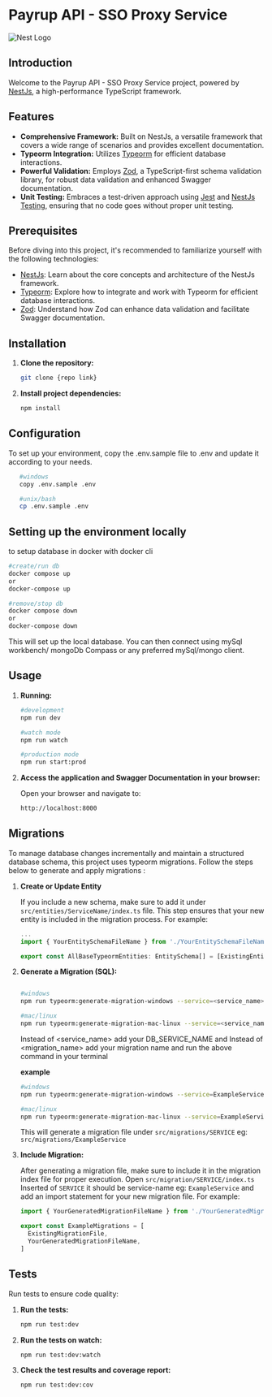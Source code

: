 # Payrup API - SSO Proxy Service

![Nest Logo](https://nestjs.com/img/logo_text.svg)

## Introduction

Welcome to the Payrup API - SSO Proxy Service project, powered by [NestJs](https://nestjs.com), a high-performance TypeScript framework.

## Features

- **Comprehensive Framework:** Built on NestJs, a versatile framework that covers a wide range of scenarios and provides excellent documentation.
- **Typeorm Integration:** Utilizes [Typeorm](https://typeorm.io/) for efficient database interactions.
- **Powerful Validation:** Employs [Zod](https://zod.dev/), a TypeScript-first schema validation library, for robust data validation and enhanced Swagger documentation.
- **Unit Testing:** Embraces a test-driven approach using [Jest](https://jestjs.io/) and [NestJs Testing](https://docs.nestjs.com/fundamentals/testing), ensuring that no code goes without proper unit testing.

## Prerequisites

Before diving into this project, it's recommended to familiarize yourself with the following technologies:

- [NestJs](https://nestjs.com): Learn about the core concepts and architecture of the NestJs framework.
- [Typeorm](https://typeorm.io/): Explore how to integrate and work with Typeorm for efficient database interactions.
- [Zod](https://zod.dev/): Understand how Zod can enhance data validation and facilitate Swagger documentation.

## Installation

1. **Clone the repository:**

   ```bash
   git clone {repo link}
   ```

2. **Install project dependencies:**

   ```bash
   npm install
   ```

## Configuration

To set up your environment, copy the .env.sample file to .env and update it according to your needs.

```bash
   #windows
   copy .env.sample .env

   #unix/bash
   cp .env.sample .env
```

## Setting up the environment locally

to setup database in docker with docker cli

```bash
#create/run db
docker compose up
or
docker-compose up

#remove/stop db
docker compose down
or
docker-compose down
```

This will set up the local database. You can then connect using mySql workbench/ mongoDb Compass or any preferred mySql/mongo client.

## Usage

1. **Running:**

   ```bash
   #development
   npm run dev

   #watch mode
   npm run watch

   #production mode
   npm run start:prod
   ```

2. **Access the application and Swagger Documentation in your browser:**

   Open your browser and navigate to:

   ```bash
   http://localhost:8000
   ```

## Migrations

To manage database changes incrementally and maintain a structured database schema, this project uses typeorm migrations. Follow the steps below to generate and apply migrations :

1. **Create or Update Entity**

   If you include a new schema, make sure to add it under `src/entities/ServiceName/index.ts` file. This step ensures that your new entity is included in the migration process. For example:

   ```ts
   ...
   import { YourEntitySchemaFileName } from './YourEntitySchemaFileName';

   export const AllBaseTypeormEntities: EntitySchema[] = [ExistingEntitySchemaFile, YourEntitySchemaFileName]
   ```

2. **Generate a Migration (SQL):**

   ```bash

   #windows
   npm run typeorm:generate-migration-windows --service=<service_name> --migration=<migration_name>

   #mac/linux
   npm run typeorm:generate-migration-mac-linux --service=<service_name> --migration=<migration_name>


   ```

   Instead of <service_name> add your DB_SERVICE_NAME and Instead of <migration_name> add your migration name and run the above command in your terminal

   **example**

   ```bash
   #windows
   npm run typeorm:generate-migration-windows --service=ExampleService --migration=addUser

   #mac/linux
   npm run typeorm:generate-migration-mac-linux --service=ExampleService --migration=addUser

   ```

   This will generate a migration file under `src/migrations/SERVICE` eg: `src/migrations/ExampleService`

3. **Include Migration:**

   After generating a migration file, make sure to include it in the migration index file for proper execution. Open `src/migration/SERVICE/index.ts` Inserted of `SERVICE` it should be service-name eg: `ExampleService` and add an import statement for your new migration file. For example:

   ```ts
   import { YourGeneratedMigrationFileName } from './YourGeneratedMigrationFileName'

   export const ExampleMigrations = [
     ExistingMigrationFile,
     YourGeneratedMigrationFileName,
   ]
   ```

## Tests

Run tests to ensure code quality:

1. **Run the tests:**

   ```bash
   npm run test:dev
   ```

2. **Run the tests on watch:**

   ```bash
   npm run test:dev:watch
   ```

3. **Check the test results and coverage report:**
   ```bash
   npm run test:dev:cov
   ```
